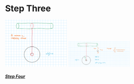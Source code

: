 # Step Three

<img src="Step3.png" alt="Step 1" width="40%">

<img src="Step3Worked.png" alt="Step 1" width="40%">





##### [Step Four](https://github.com/brbarker/PhysicsStuff/tree/fcb599745a6a8ef0bb9c15524de582a60e431273/Yo-Yo%20Exploration/SimpleModel/Step%204)